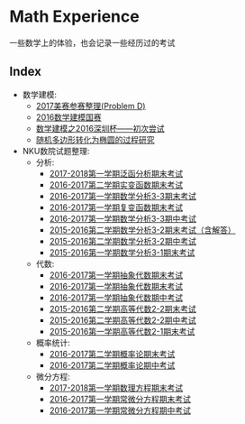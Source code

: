 # Math Experience

一些数学上的体验，也会记录一些经历过的考试

## Index

- 数学建模:
    - [2017美赛参赛整理(Problem D)](/math/2017-mcm-icm)
    - [2016数学建模国赛](/math/2016-guosai)
    - [数学建模之2016深圳杯——初次尝试](/math/math-model-szb)
    - [随机多边形转化为椭圆的过程研究](/math/polygon-to-ellipse)
- NKU数院试题整理:
    - 分析:
        - [2017-2018第一学期泛函分析期末考试](/math/exam/functional-analysis-final)
        - [2016-2017第二学期实变函数期末考试](/math/exam/real-variable-function)
        - [2016-2017第一学期数学分析3-3期末考试](/math/exam/mathematical-analysis-3-3-final)
        - [2016-2017第一学期复变函数期末考试](/math/exam/complex-analysis-final)
        - [2016-2017第一学期数学分析3-3期中考试](/math/exam/mathematical-analysis-3-3-middle)
        - [2015-2016第二学期数学分析3-2期末考试（含解答）](/math/exam/mathematical-analysis-3-2-final)
        - [2015-2016第二学期数学分析3-2期中考试](/math/exam/mathematical-analysis-3-2-middle)
        - [2015-2016第一学期数学分析3-1期末考试](/math/exam/mathematical-analysis-3-1-final)
    - 代数:
        - [2016-2017第一学期抽象代数期末考试](/math/exam/abstract-algebra-final)
        - [2016-2017第一学期抽象代数期末考试](/math/exam/abstract-algebra-final)
        - [2016-2017第一学期抽象代数期中考试](/math/exam/abstract-algebra-middle)
        - [2015-2016第二学期高等代数2-2期末考试](/math/exam/advanced-algebra-2-2-final)
        - [2015-2016第二学期高等代数2-2期中考试](/math/exam/advanced-algebra-2-2-middle)
        - [2015-2016第一学期高等代数2-1期末考试](/math/exam/advanced-algebra-2-1-final)
    - 概率统计:
        - [2016-2017第二学期概率论期末考试](/math/exam/probability-final)
        - [2016-2017第二学期概率论期中考试](/math/exam/probability-middle)
    - 微分方程:
        - [2017-2018第一学期数理方程期末考试](/math/exam/PDE-final)
        - [2016-2017第一学期常微分方程期末考试](/math/exam/ODE-final)
        - [2016-2017第一学期常微分方程期中考试](/math/exam/ODE-middle)